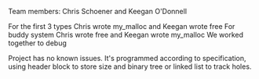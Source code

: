 Team members: Chris Schoener and Keegan O'Donnell

For the first 3 types Chris wrote my_malloc and Keegan wrote free
For buddy system Chris wrote free and Keegan wrote my_malloc
We worked together to debug

Project has no known issues.  It's programmed according to specification, using header block to store size and binary tree or linked list to track holes.